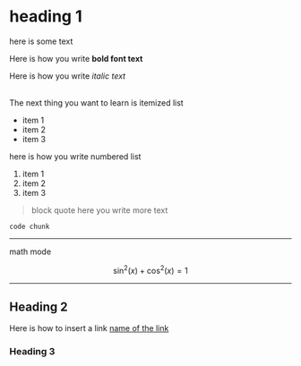 # heading 1

here is some text

Here is how you write **bold font text**

Here is how you write *italic text*
<br/><br/>

The next thing you want to learn is itemized list

- item 1
- item 2
- item 3

here is how you write numbered list

1. item 1
2. item 2
3. item 3


> block quote here you write more text

```
code chunk
```

---
math mode

$$
\sin^2(x) + \cos^2(x) = 1
$$


---

## Heading 2



Here is how to insert a link
[name of the link](https://www.markdownguide.org/cheat-sheet/)


### Heading 3